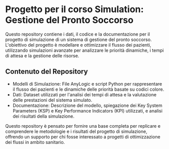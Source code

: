 # Progetto per il corso Simulation: Gestione del Pronto Soccorso
Questo repository contiene i dati, il codice e la documentazione per il progetto di simulazione di un sistema di gestione del pronto soccorso. L'obiettivo del progetto è modellare e ottimizzare il flusso dei pazienti, utilizzando simulazioni avanzate per analizzare le priorità dinamiche, i tempi di attesa e la gestione delle risorse.

## Contenuto del Repository
- Modelli di Simulazione: File AnyLogic e script Python per rappresentare il flusso dei pazienti e le dinamiche delle priorità basate su codici colore.
- Dati: Dataset utilizzati per l'analisi dei tempi di attesa e la valutazione delle prestazioni del sistema simulato.
- Documentazione: Descrizione del modello, spiegazione dei Key System Parameters (KSP) e Key Performance Indicators (KPI) utilizzati, e analisi dei risultati della simulazione.

Questo repository è pensato per fornire una base completa per replicare e comprendere le metodologie e i risultati del progetto di simulazione, offrendo un supporto per chi fosse interessato a progetti di ottimizzazione dei flussi in ambito sanitario.
